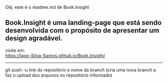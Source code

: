 Olá, este é o readme.md de Book.Insight

<h2>Book.Insight é uma landing-page que está sendo desenvolvida com o propósito de apresentar um design agradável.</h2>

visite em:
<br />
https://Iago-Silva-Santos.github.io/Book.Insight/

<hr />

git push -u link do repositório e nome da branch (cria uma nova branch a faz o upload dos arquivos no repositório informado)